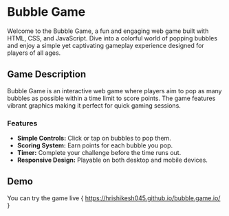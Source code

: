 
# Bubble Game

Welcome to the Bubble Game, a fun and engaging web game built with HTML, CSS, and JavaScript. Dive into a colorful world of popping bubbles and enjoy a simple yet captivating gameplay experience designed for players of all ages.

## Game Description

Bubble Game is an interactive web game where players aim to pop as many bubbles as possible within a time limit to score points. The game features vibrant graphics making it perfect for quick gaming sessions.

### Features

- **Simple Controls:** Click or tap on bubbles to pop them.
- **Scoring System:** Earn points for each bubble you pop. 
- **Timer:** Complete your challenge before the time runs out.
- **Responsive Design:** Playable on both desktop and mobile devices.

## Demo

You can try the game live { https://hrishikesh045.github.io/bubble.game.io/ }
